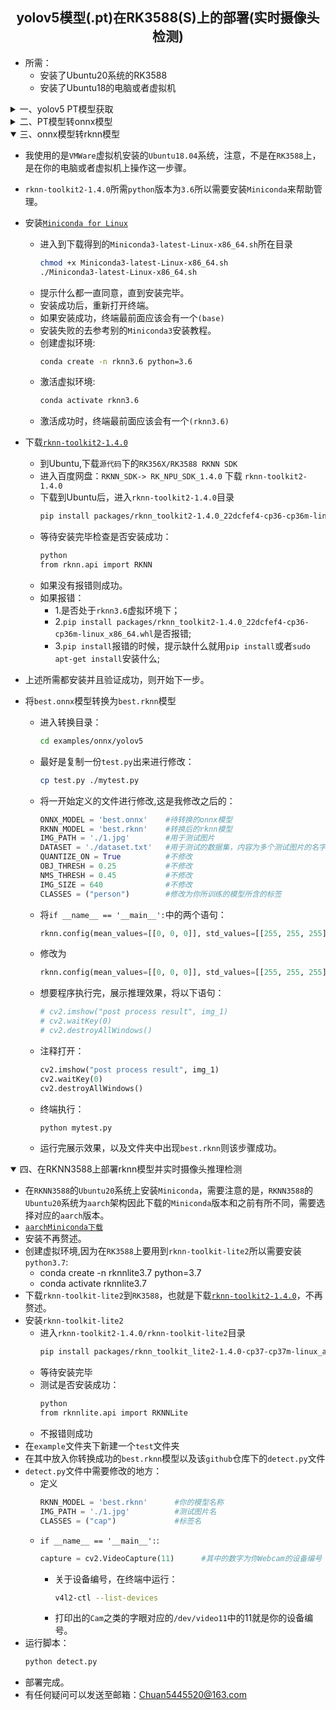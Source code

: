 ## <div align="center">yolov5模型(.pt)在RK3588(S)上的部署(实时摄像头检测)</div>

- 所需：
  - 安装了Ubuntu20系统的RK3588
  - 安装了Ubuntu18的电脑或者虚拟机
<details>
<summary>一、yolov5 PT模型获取</summary>

[Anaconda教程](https://blog.csdn.net/qq_25033587/article/details/89377259)\
[YOLOv5教程](https://zhuanlan.zhihu.com/p/501798155)\
经过上面两个教程之后，你应该获取了自己的`best.pt`文件

</details>
<details>
<summary>二、PT模型转onnx模型</summary>

- 将`models/yolo.py`文件中的`class`类下的`forward`函数由：
```python
def forward(self, x):
    z = []  # inference output
    for i in range(self.nl):
        x[i] = self.m[i](x[i])  # conv
        bs, _, ny, nx = x[i].shape  # x(bs,255,20,20) to x(bs,3,20,20,85)
        x[i] = x[i].view(bs, self.na, self.no, ny, nx).permute(0, 1, 3, 4, 2).contiguous()
        if not self.training:  # inference
            if self.dynamic or self.grid[i].shape[2:4] != x[i].shape[2:4]:
                self.grid[i], self.anchor_grid[i] = self._make_grid(nx, ny, i)
            if isinstance(self, Segment):  # (boxes + masks)
                xy, wh, conf, mask = x[i].split((2, 2, self.nc + 1, self.no - self.nc - 5), 4)
                xy = (xy.sigmoid() * 2 + self.grid[i]) * self.stride[i]  # xy
                wh = (wh.sigmoid() * 2) ** 2 * self.anchor_grid[i]  # wh
                y = torch.cat((xy, wh, conf.sigmoid(), mask), 4)
            else:  # Detect (boxes only)
                xy, wh, conf = x[i].sigmoid().split((2, 2, self.nc + 1), 4)
                xy = (xy * 2 + self.grid[i]) * self.stride[i]  # xy
                wh = (wh * 2) ** 2 * self.anchor_grid[i]  # wh
                y = torch.cat((xy, wh, conf), 4)
            z.append(y.view(bs, self.na * nx * ny, self.no))
    return x if self.training else (torch.cat(z, 1),) if self.export else (torch.cat(z, 1), x)
```
改为：
```python
def forward(self, x):
    z = []  # inference output
    for i in range(self.nl):
        x[i] = self.m[i](x[i])  # conv
    return x
```
- 将`export.py`文件中的`run`函数下的语句：
```python
shape = tuple((y[0] if isinstance(y, tuple) else y).shape)  # model output shape
```
改为：
```python
shape = tuple((y[0] if isinstance(y, tuple) else y))  # model output shape
```
- 将你训练模型对应的`run/train/`目录下的`exp/weighst/best.pt`文件移动至与`detect.py`同目录下
- 保证工作目录位于yolov5主文件夹,在控制台执行语句：
```bash
cd yolov5 
python export.py --weights best.pt --img 640 --batch 1 --include onnx --opset 12
```
- 然后在主文件夹下出现了一个`best.onnx`文件，在[Netron](https://netron.app/)中查看模型是否正确
- 点击左上角菜单->Properties...
- 查看右侧`OUTPUTS`是否出现三个输出节点，是则ONNX模型转换成功。
- 如果转换好的`best.onnx`模型不是三个输出节点，则不用尝试下一步，会各种报错。
</details>
<details open>
<summary>三、onnx模型转rknn模型</summary>

- 我使用的是`VMWare`虚拟机安装的`Ubuntu18.04`系统，注意，不是在`RK3588`上，是在你的电脑或者虚拟机上操作这一步骤。
- `rknn-toolkit2-1.4.0`所需`python`版本为`3.6`所以需要安装`Miniconda`来帮助管理。
- 安装[`Miniconda for Linux`](https://repo.anaconda.com/miniconda/Miniconda3-latest-Linux-x86_64.sh)
  - 进入到下载得到的`Miniconda3-latest-Linux-x86_64.sh`所在目录
    ```bash
    chmod +x Miniconda3-latest-Linux-x86_64.sh
    ./Miniconda3-latest-Linux-x86_64.sh
    ```
  - 提示什么都一直同意，直到安装完毕。
  - 安装成功后，重新打开终端。
  - 如果安装成功，终端最前面应该会有一个`(base)`
  - 安装失败的去参考别的`Miniconda3`安装教程。
  - 创建虚拟环境:
      ```bash
      conda create -n rknn3.6 python=3.6 
      ```
  - 激活虚拟环境:
      ```bash
      conda activate rknn3.6
      ```
  - 激活成功时，终端最前面应该会有一个`(rknn3.6)`
- 下载[`rknn-toolkit2-1.4.0`](https://www.t-firefly.com/doc/download/164.html)
  - 到Ubuntu,下载`源代码`下的`RK356X/RK3588 RKNN SDK`
  - 进入百度网盘：`RKNN_SDK-> RK_NPU_SDK_1.4.0` 下载 `rknn-toolkit2-1.4.0` 
  - 下载到Ubuntu后，进入`rknn-toolkit2-1.4.0`目录
    ```bash
    pip install packages/rknn_toolkit2-1.4.0_22dcfef4-cp36-cp36m-linux_x86_64.whl 
    ```
  - 等待安装完毕检查是否安装成功：
    ```bash
    python
    from rknn.api import RKNN
    ```
  - 如果没有报错则成功。
  - 如果报错：
    - 1.是否处于`rknn3.6`虚拟环境下；
    - 2.`pip install packages/rknn_toolkit2-1.4.0_22dcfef4-cp36-cp36m-linux_x86_64.whl`是否报错;
    - 3.`pip install`报错的时候，提示缺什么就用`pip install`或者`sudo apt-get install`安装什么;

- 上述所需都安装并且验证成功，则开始下一步。
- 将`best.onnx`模型转换为`best.rknn`模型
  - 进入转换目录：
    ```bash
    cd examples/onnx/yolov5
    ```
  - 最好是复制一份`test.py`出来进行修改：
    ```bash
    cp test.py ./mytest.py
    ```
  - 将一开始定义的文件进行修改,这是我修改之后的：
    ```python
    ONNX_MODEL = 'best.onnx'    #待转换的onnx模型
    RKNN_MODEL = 'best.rknn'    #转换后的rknn模型
    IMG_PATH = './1.jpg'        #用于测试图片
    DATASET = './dataset.txt'   #用于测试的数据集，内容为多个测试图片的名字
    QUANTIZE_ON = True          #不修改
    OBJ_THRESH = 0.25           #不修改
    NMS_THRESH = 0.45           #不修改
    IMG_SIZE = 640              #不修改
    CLASSES = ("person")        #修改为你所训练的模型所含的标签
    ```
  - 将`if __name__ == '__main__':`中的两个语句：
    ```python
    rknn.config(mean_values=[[0, 0, 0]], std_values=[[255, 255, 255]], target_platform='rk3588')
    ```
  - 修改为
    ```python
    rknn.config(mean_values=[[0, 0, 0]], std_values=[[255, 255, 255]])
    ```
  - 想要程序执行完，展示推理效果，将以下语句：
    ```python
    # cv2.imshow("post process result", img_1)
    # cv2.waitKey(0)
    # cv2.destroyAllWindows()
    ```
  - 注释打开：
    ```python
    cv2.imshow("post process result", img_1)
    cv2.waitKey(0)
    cv2.destroyAllWindows()
    ```
  - 终端执行：
    ```bash
    python mytest.py
    ```
  - 运行完展示效果，以及文件夹中出现`best.rknn`则该步骤成功。  
</details>
<details open>
<summary>四、在RKNN3588上部署rknn模型并实时摄像头推理检测</summary>

- 在`RKNN3588`的`Ubuntu20`系统上安装`Miniconda`，需要注意的是，`RKNN3588`的`Ubuntu20`系统为`aarch`架构因此下载的`Miniconda`版本和之前有所不同，需要选择对应的`aarch`版本。
- [`aarchMiniconda下载`](https://repo.anaconda.com/miniconda/Miniconda3-latest-Linux-aarch64.sh)
- 安装不再赘述。
- 创建虚拟环境,因为在`RK3588`上要用到`rknn-toolkit-lite2`所以需要安装`python3.7`:
  - conda create -n rknnlite3.7 python=3.7
  - conda activate rknnlite3.7
- 下载`rknn-toolkit-lite2`到`RK3588`，也就是下载[`rknn-toolkit2-1.4.0`](https://www.t-firefly.com/doc/download/164.html)，不再赘述。
- 安装`rknn-toolkit-lite2`
  - 进入`rknn-toolkit2-1.4.0/rknn-toolkit-lite2`目录
    ```bash
    pip install packages/rknn_toolkit_lite2-1.4.0-cp37-cp37m-linux_aarch64.whl
    ```
  - 等待安装完毕
  - 测试是否安装成功：
    ```bash
    python
    from rknnlite.api import RKNNLite
    ```
  - 不报错则成功
- 在`example`文件夹下新建一个`test`文件夹
- 在其中放入你转换成功的`best.rknn`模型以及该`github`仓库下的`detect.py`文件
- `detect.py`文件中需要修改的地方：
  - 定义
    ```python
    RKNN_MODEL = 'best.rknn'      #你的模型名称
    IMG_PATH = './1.jpg'          #测试图片名
    CLASSES = ("cap")             #标签名
    ```
  - `if __name__ == '__main__':`:
    ```python
    capture = cv2.VideoCapture(11)      #其中的数字为你Webcam的设备编号
    ```
    - 关于设备编号，在终端中运行： 
      ```bash
      v4l2-ctl --list-devices     
      ```
    - 打印出的`Cam`之类的字眼对应的`/dev/video11`中的11就是你的设备编号。  
- 运行脚本：
  ```bash
  python detect.py
  ```
- 部署完成。
- 有任何疑问可以发送至邮箱：Chuan5445520@163.com  
</details>
